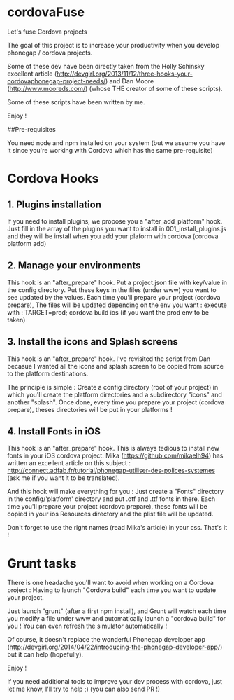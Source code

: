 cordovaFuse
===========

Let's fuse Cordova projects

The goal of this project is to increase your productivity when you develop phonegap / cordova projects.

Some of these dev have been directly taken from the Holly Schinsky excellent article (http://devgirl.org/2013/11/12/three-hooks-your-cordovaphonegap-project-needs/) and 
Dan Moore (http://www.mooreds.com/) (whose THE creator of some of these scripts).

Some of these scripts have been written by me.

Enjoy !

##Pre-requisites

You need node and npm installed on your system (but we assume you have it since you're working with Cordova which has the same pre-requisite)

# Cordova Hooks
## 1. Plugins installation
If you need to install plugins, we propose you a "after_add_platform" hook. Just fill in the array of the plugins you want to install in 001_install_plugins.js and 
they will be install when you add your plaform with cordova (cordova platform add)

## 2. Manage your environments
This hook is an "after_prepare" hook.
Put a project.json file with key/value in the config directory. Put these keys in the files (under www) you want to see updated by the values.
Each time you'll prepare your project (cordova prepare), The files will be updated depending on the env you want :
execute with : TARGET=prod; cordova build ios (if you want the prod env to be taken)
 
## 3. Install the icons and Splash screens
This hook is an "after_prepare" hook.
I've revisited the script from Dan becasue I wanted all the icons and splash screen to be copied from source to the platform destinations.

The principle is simple : Create a config directory (root of your project) in which you'll create the platform directories and a subdirectory "icons" and another "splash".
Once done, every time you prepare your project (cordova prepare), theses directories will be put in your platforms !

## 4. Install Fonts in iOS
This hook is an "after_prepare" hook.
This is always tedious to install new fonts in your iOS cordova project. Mika (https://github.com/mikaelh94) has written an excellent article on this subject :
http://connect.adfab.fr/tutorial/phonegap-utiliser-des-polices-systemes (ask me if you want it to be translated).

And this hook will make everything for you : Just create a "Fonts" directory in the config/'platform' directory and put .otf and .ttf fonts in there.
Each time you'll prepare your project (cordova prepare), these fonts will be copied in your ios Resources directory and the plist file will be updated.

Don't forget to use the right names (read Mika's article) in your css. That's it !

# Grunt tasks
There is one headache you'll want to avoid when working on a Cordova project : Having to launch "Cordova build" each time you want to update your project.

Just launch "grunt" (after a first npm install), and Grunt will watch each time you modify a file under www and automatically launch a "cordova build" for you !
You can even refresh the simulator automatically !

Of course, it doesn't replace the wonderful Phonegap developer app (http://devgirl.org/2014/04/22/introducing-the-phonegap-developer-app/) but it can help (hopefully).

Enjoy !

If you need additional tools to improve your dev process with cordova, just let me know, I'll try to help ;) (you can also send PR !)


